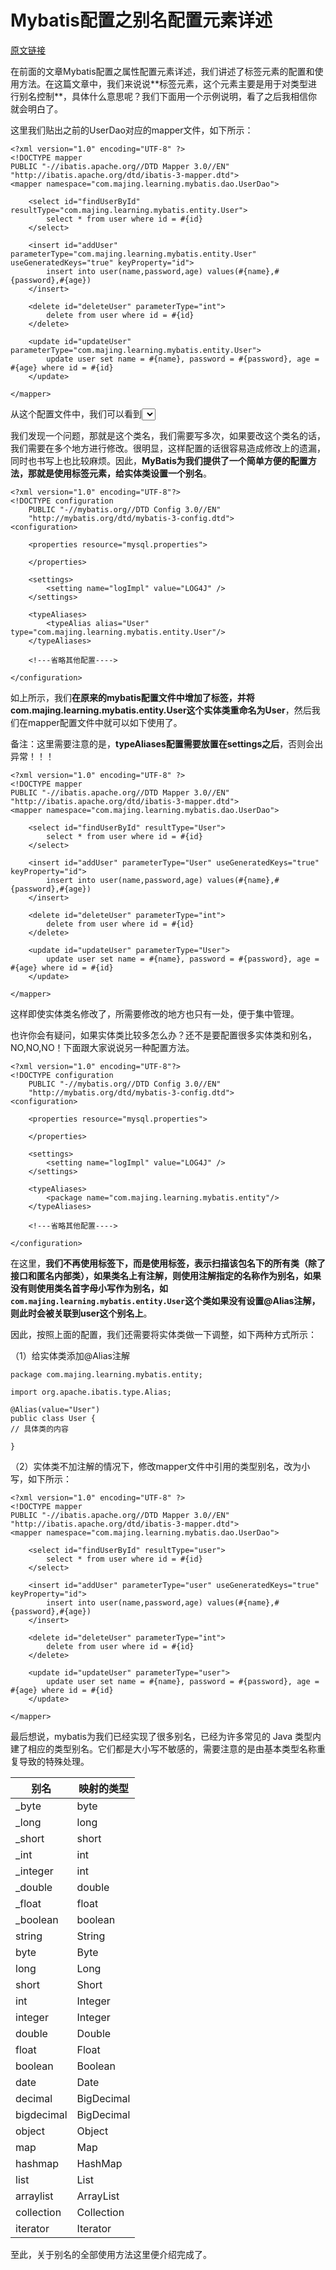 # Mybatis配置之别名配置元素详述

[原文链接](https://blog.csdn.net/andamajing/article/details/71503263)

在前面的文章Mybatis配置之<properties>属性配置元素详述，我们讲述了<properties>标签元素的配置和使用方法。在这篇文章中，我们来说说**<typeAliases>标签元素，这个元素主要是用于对类型进行别名控制**，具体什么意思呢？我们下面用一个示例说明，看了之后我相信你就会明白了。

这里我们贴出之前的UserDao对应的mapper文件，如下所示：
```
<?xml version="1.0" encoding="UTF-8" ?>   
<!DOCTYPE mapper   
PUBLIC "-//ibatis.apache.org//DTD Mapper 3.0//EN"  
"http://ibatis.apache.org/dtd/ibatis-3-mapper.dtd">
<mapper namespace="com.majing.learning.mybatis.dao.UserDao">
 
	<select id="findUserById" resultType="com.majing.learning.mybatis.entity.User">
		select * from user where id = #{id}
	</select>
	
	<insert id="addUser" parameterType="com.majing.learning.mybatis.entity.User" useGeneratedKeys="true" keyProperty="id">
		insert into user(name,password,age) values(#{name},#{password},#{age})
	</insert>
	
	<delete id="deleteUser" parameterType="int">
		delete from user where id = #{id}
	</delete>
	
	<update id="updateUser" parameterType="com.majing.learning.mybatis.entity.User">
		update user set name = #{name}, password = #{password}, age = #{age} where id = #{id}
	</update>
 
</mapper>
```

 从这个配置文件中，我们可以看到<select>、<insert>和<update>三个标签元素的resultType都是User对象，需要设置这个User对象的类全限定名，即packname.classname。

我们发现一个问题，那就是这个类名，我们需要写多次，如果要改这个类名的话，我们需要在多个地方进行修改。很明显，这样配置的话很容易造成修改上的遗漏，同时也书写上也比较麻烦。因此，**MyBatis为我们提供了一个简单方便的配置方法，那就是使用<typeAliases>标签元素，给实体类设置一个别名**。

```
<?xml version="1.0" encoding="UTF-8"?>
<!DOCTYPE configuration  
	PUBLIC "-//mybatis.org//DTD Config 3.0//EN"  
	"http://mybatis.org/dtd/mybatis-3-config.dtd">
<configuration>
 
	<properties resource="mysql.properties">
	
	</properties>
 
	<settings>
		<setting name="logImpl" value="LOG4J" />
	</settings>
	
	<typeAliases>
 		<typeAlias alias="User" type="com.majing.learning.mybatis.entity.User"/> 
	</typeAliases>
      
	<!---省略其他配置---->
 
</configuration>
```

如上所示，我们**在原来的mybatis配置文件中增加了<typeAliases>标签，并将com.majing.learning.mybatis.entity.User这个实体类重命名为User**，然后我们在mapper配置文件中就可以如下使用了。

备注：这里需要注意的是，**typeAliases配置需要放置在settings之后**，否则会出异常！！！ 

```
<?xml version="1.0" encoding="UTF-8" ?>   
<!DOCTYPE mapper   
PUBLIC "-//ibatis.apache.org//DTD Mapper 3.0//EN"  
"http://ibatis.apache.org/dtd/ibatis-3-mapper.dtd">
<mapper namespace="com.majing.learning.mybatis.dao.UserDao">
 
	<select id="findUserById" resultType="User">
		select * from user where id = #{id}
	</select>
	
	<insert id="addUser" parameterType="User" useGeneratedKeys="true" keyProperty="id">
		insert into user(name,password,age) values(#{name},#{password},#{age})
	</insert>
	
	<delete id="deleteUser" parameterType="int">
		delete from user where id = #{id}
	</delete>
	
	<update id="updateUser" parameterType="User">
		update user set name = #{name}, password = #{password}, age = #{age} where id = #{id}
	</update>
 
</mapper>
```

 这样即使实体类名修改了，所需要修改的地方也只有一处，便于集中管理。

也许你会有疑问，如果实体类比较多怎么办？还不是要配置很多实体类和别名，NO,NO,NO！下面跟大家说说另一种配置方法。

```
<?xml version="1.0" encoding="UTF-8"?>
<!DOCTYPE configuration  
	PUBLIC "-//mybatis.org//DTD Config 3.0//EN"  
	"http://mybatis.org/dtd/mybatis-3-config.dtd">
<configuration>
 
	<properties resource="mysql.properties">
		
	</properties>
 
	<settings>
		<setting name="logImpl" value="LOG4J" />
	</settings>
	
	<typeAliases>
		<package name="com.majing.learning.mybatis.entity"/>
	</typeAliases>
 
	<!---省略其他配置---->
 
</configuration>
```

 在这里，**我们不再使用<typeAliases>标签下<typeAliase>，而是使用<package>标签，表示扫描该包名下的所有类（除了接口和匿名内部类），如果类名上有注解，则使用注解指定的名称作为别名，如果没有则使用类名首字母小写作为别名，如`com.majing.learning.mybatis.entity.User`这个类如果没有设置@Alias注解，则此时会被关联到user这个别名上**。

因此，按照上面的配置，我们还需要将实体类做一下调整，如下两种方式所示：

（1）给实体类添加@Alias注解 

```
package com.majing.learning.mybatis.entity;
 
import org.apache.ibatis.type.Alias;
 
@Alias(value="User")
public class User {
// 具体类的内容
	
}
```

 （2）实体类不加注解的情况下，修改mapper文件中引用的类型别名，改为小写，如下所示：

```
<?xml version="1.0" encoding="UTF-8" ?>   
<!DOCTYPE mapper   
PUBLIC "-//ibatis.apache.org//DTD Mapper 3.0//EN"  
"http://ibatis.apache.org/dtd/ibatis-3-mapper.dtd">
<mapper namespace="com.majing.learning.mybatis.dao.UserDao">
 
	<select id="findUserById" resultType="user">
		select * from user where id = #{id}
	</select>
	
	<insert id="addUser" parameterType="user" useGeneratedKeys="true" keyProperty="id">
		insert into user(name,password,age) values(#{name},#{password},#{age})
	</insert>
	
	<delete id="deleteUser" parameterType="int">
		delete from user where id = #{id}
	</delete>
	
	<update id="updateUser" parameterType="user">
		update user set name = #{name}, password = #{password}, age = #{age} where id = #{id}
	</update>
 
</mapper>
```

最后想说，mybatis为我们已经实现了很多别名，已经为许多常见的 Java 类型内建了相应的类型别名。它们都是大小写不敏感的，需要注意的是由基本类型名称重复导致的特殊处理。

| 别名 | 映射的类型 |
| --- | --- |
| _byte | byte |
| _long | long |
| _short | short |
| _int | int |
| _integer | int |
| _double | double |
| _float | float |
| _boolean | boolean |
| string | String |
| byte | Byte |
| long | Long |
| short | Short |
| int | Integer |
| integer | Integer |
| double | Double |
| float | Float |
| boolean | Boolean |
| date | Date |
| decimal | BigDecimal |
| bigdecimal | BigDecimal |
| object | Object |
| map | Map |
| hashmap | HashMap |
| list | List |
| arraylist | ArrayList |
| collection | Collection |
| iterator | Iterator |

  至此，关于别名的全部使用方法这里便介绍完成了。